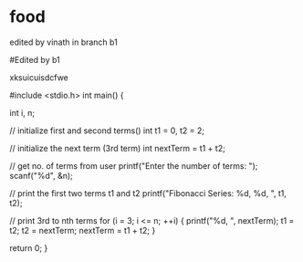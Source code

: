 # food


edited by vinath in branch b1

#Edited by b1


xksuicuisdcfwe


#include <stdio.h>
int main() {

  int i, n;

  // initialize first and second terms()
  int t1 = 0, t2 = 2;

  // initialize the next term (3rd term)
  int nextTerm = t1 + t2;

  // get no. of terms from user
  printf("Enter the number of terms: ");
  scanf("%d", &n);

  // print the first two terms t1 and t2
  printf("Fibonacci Series: %d, %d, ", t1, t2);

  // print 3rd to nth terms
  for (i = 3; i <= n; ++i) {
    printf("%d, ", nextTerm);
    t1 = t2;
    t2 = nextTerm;
    nextTerm = t1 + t2;
  }

  return 0;
}
